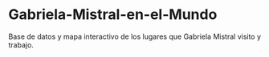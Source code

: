 # Gabriela-Mistral-en-el-Mundo
Base de datos y mapa interactivo de los lugares que Gabriela Mistral visito y trabajo.
